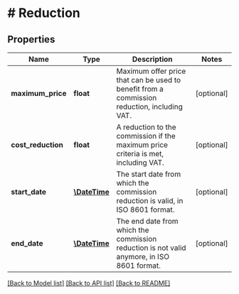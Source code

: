 # # Reduction

## Properties

Name | Type | Description | Notes
------------ | ------------- | ------------- | -------------
**maximum_price** | **float** | Maximum offer price that can be used to benefit from a commission reduction, including VAT. | [optional]
**cost_reduction** | **float** | A reduction to the commission if the maximum price criteria is met, including VAT. | [optional]
**start_date** | [**\DateTime**](\DateTime.md) | The start date from which the commission reduction is valid, in ISO 8601 format. | [optional]
**end_date** | [**\DateTime**](\DateTime.md) | The end date from which the commission reduction is not valid anymore, in ISO 8601 format. | [optional]

[[Back to Model list]](../../README.md#models) [[Back to API list]](../../README.md#endpoints) [[Back to README]](../../README.md)
